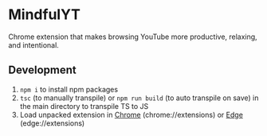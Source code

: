 # MindfulYT
Chrome extension that makes browsing YouTube more productive, relaxing, and intentional.

## Development
1. `npm i` to install npm packages
2. `tsc` (to manually transpile) or `npm run build` (to auto transpile on save) in the main directory to transpile TS to JS
3. Load unpacked extension in [Chrome](chrome://extensions) (chrome://extensions) or [Edge](edge://extensions) (edge://extensions)
